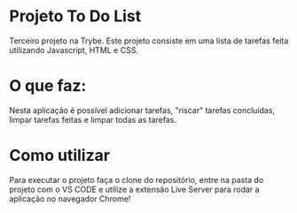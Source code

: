 # Projeto To Do List <br>
Terceiro projeto na Trybe. Este projeto consiste em uma lista de tarefas feita utilizando Javascript, HTML e CSS.<br>
# O que faz:
Nesta aplicação é possível adicionar tarefas, "riscar" tarefas concluídas, limpar tarefas feitas e limpar todas as tarefas. <br>
# Como utilizar
Para executar o projeto faça o clone do repositório, entre na pasta do projeto com o VS CODE e utilize a extensão Live Server para rodar a aplicação no navegador Chrome!
<!-- Olá, Tryber!
Esse é apenas um arquivo inicial para o README do seu projeto no qual você pode customizar e reutilizar todas as vezes que for executar o trybe-publisher.

Para deixá-lo com a sua cara, basta alterar o seguinte arquivo da sua máquina: ~/.student-repo-publisher/custom/_NEW_README.md

É essencial que você preencha esse documento por conta própria, ok?
Não deixe de usar nossas dicas de escrita de README de projetos, e deixe sua criatividade brilhar!
:warning: IMPORTANTE: você precisa deixar nítido:
- quais arquivos/pastas foram desenvolvidos por você; 
- quais arquivos/pastas foram desenvolvidos por outra pessoa estudante;
- quais arquivos/pastas foram desenvolvidos pela Trybe.
-->
